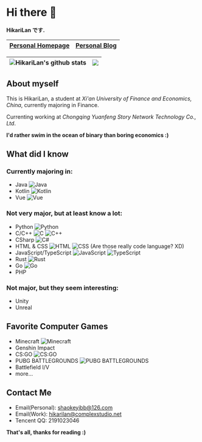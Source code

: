 # Hi there 👋 
**HikariLan です.**

| [Personal Homepage](https://www.minecraft.kim) | [Personal Blog](https://my.minecraft.kim) |
| ------------- | ------------- |

|<img align="center" src="https://github-readme-stats.vercel.app/api?username=shaokeyibb&count_private=true&show_icons=true&include_all_commits=true&title_color=359697&icon_color=359697&hide_border=true" alt="HikariLan's github stats" /> | <img align="center" src="https://github-readme-stats.vercel.app/api/top-langs/?username=shaokeyibb&layout=compact&title_color=359697&icon_color=359697&hide_border=true" /> |
| ------------- | ------------- |


## About myself
This is HikariLan, a student at *Xi'an University of Finance and Economics, China*, currently majoring in Finance. 

Currenting working at *Chongqing Yuanfeng Story Network Technology Co., Ltd*. 

**I'd rather swim in the ocean of binary than boring economics :)**

## What did I know

### Currently majoring in:
- Java ![Java](https://img.shields.io/badge/Java-007396?style=for-the-badge&logo=java&logoColor=white)
- Kotlin ![Kotlin](https://img.shields.io/badge/Kotlin-7F52FF?style=for-the-badge&logo=kotlin&logoColor=white)
- Vue ![Vue](https://img.shields.io/badge/Vue-4FC08D?style=for-the-badge&logo=vue%2Ejs&logoColor=white)

### Not very major, but at least know a lot:
- Python ![Python](https://img.shields.io/badge/Python-3776AB?style=for-the-badge&logo=python&logoColor=white)
- C/C++ ![C](https://img.shields.io/badge/C-A8B9CC?style=for-the-badge&logo=c&logoColor=white) ![C++](https://img.shields.io/badge/C%2B%2B-00599C?style=for-the-badge&logo=c%2B%2B&logoColor=white)
- CSharp ![C#](https://img.shields.io/badge/CSharp-239120?style=for-the-badge&logo=c%20sharp&logoColor=white)
- HTML & CSS ![HTML](https://img.shields.io/badge/HTML-E34F26?style=for-the-badge&logo=html5&logoColor=white) ![CSS](https://img.shields.io/badge/CSS-1572B6?style=for-the-badge&logo=css3&logoColor=white) (Are those really code language? XD)
- JavaScript/TypeScript ![JavaScript](https://img.shields.io/badge/JavaScript-F7DF1E?style=for-the-badge&logo=javascript&logoColor=white) ![TypeScript](https://img.shields.io/badge/TypeScript-3178C6?style=for-the-badge&logo=typescript&logoColor=white)
- Rust ![Rust](https://img.shields.io/badge/Rust-000000?style=for-the-badge&logo=rust&logoColor=white)
- Go ![Go](https://img.shields.io/badge/Go-00ADD8?style=for-the-badge&logo=go&logoColor=white)
- PHP

### Not major, but they seem interesting:
- Unity
- Unreal

## Favorite Computer Games
- Minecraft ![Minecraft](https://img.shields.io/badge/Minecraft-62B47A?style=for-the-badge&logo=Minecraft&logoColor=white)
- Genshin Impact
- CS:GO ![CS:GO](https://img.shields.io/badge/CS%3AGO-000000?style=for-the-badge&logo=Counter-Strike&logoColor=white)
- PUBG BATTLEGROUNDS ![PUBG BATTLEGROUNDS](https://img.shields.io/badge/PUBG%20BATTLEGROUNDS-FEAB02?style=for-the-badge&logo=PUBG&logoColor=white)
- Battlefield I/V
- more...

## Contact Me
- Email(Personal): shaokeyibb@126.com
- Email(Work): hikarilan@complexstudio.net
- Tencent QQ: 2191023046

**That's all, thanks for reading :)**
